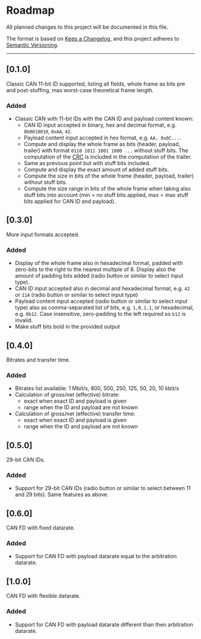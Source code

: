 Roadmap
===============================================================================

All planned changes to this project will be documented in this file.

The format is based on
[Keep a Changelog](https://keepachangelog.com/en/1.0.0/),
and this project adheres to
[Semantic Versioning](https://semver.org/spec/v2.0.0.html).

*******************************************************************************

[0.1.0]
----------------------------------------

Classic CAN 11-bit ID supported, listing all fields, whole frame as bits pre
and post-stuffing, max worst-case theoretical frame length.

### Added

- Classic CAN with 11-bit IDs with the CAN ID and payload content known:
  - CAN ID input accepted in binary, hex and decimal format, e.g. `0b0010010`,
    `0xAA`, `42`.
  - Payload content input accepted in hex format, e.g. `AA, 0x0C...`.
  - Compute and display the whole frame as bits (header, payload, trailer)
    with format `0110 1011 1001 1000 ...` without stuff bits.
    The computation of the [CRC](https://www.can-cia.org/can-knowledge/can/crc/)
    is included in the computation of the trailer.
  - Same as previous point but with stuff bits included.
  - Compute and display the exact amount of added stuff bits.
  - Compute the size in bits of the whole frame (header, payload, trailer)
    without stuff bits.
  - Compute the size range in bits of the whole frame when taking also
    stuff bits into account (min = no stuff bits applied, max = max stuff
    bits applied for CAN ID and payload).


[0.3.0]
----------------------------------------

More input formats accepted.

### Added

- Display of the whole frame also in hexadecimal format, padded with zero-bits
  to the right to the nearest multiple of 8. Display also the amount of
  padding bits added (radio button or similar to select input type).
- CAN ID input accepted also in decimal and hexadecimal format,
  e.g. `42` or `11A` (radio button or similar to select input type)
- Payload content input accepted (radio button or similar to select input type)
  also as comma-separated list of bits,
  e.g. `1,0,1,1`, or hexadecimal, e.g. `0b12`. Case insensitive, zero-padding
  to the left required so `b12` is invalid.
- Make stuff bits bold in the provided output


[0.4.0]
----------------------------------------

Bitrates and transfer time.

### Added

- Bitrates list available: 1 Mbit/s, 800, 500, 250, 125, 50, 20, 10 kbit/s
- Calculation of gross/net (effective) bitrate:
  - exact when exact ID and payload is given
  - range when the ID and payload are not known
- Calculation of gross/net (effective) transfer time:
  - exact when exact ID and payload is given
  - range when the ID and payload are not known



[0.5.0]
----------------------------------------

29-bit CAN IDs.

### Added

- Support for 29-bit CAN IDs (radio button or similar to select between 11
  and 29 bits). Same features as above.



[0.6.0]
----------------------------------------

CAN FD with fixed datarate.

### Added

- Support for CAN FD with payload datarate equal to the arbitration
  datarate.



[1.0.0]
----------------------------------------

CAN FD with flexible datarate.

### Added

- Support for CAN FD with payload datarate different than then
  arbitration datarate.
